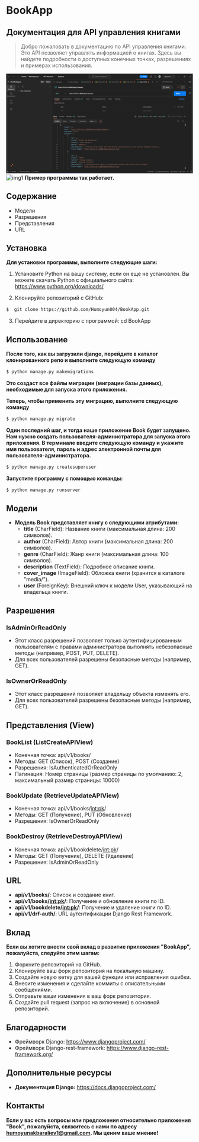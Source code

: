 # BookApp

## Документация для API управления книгами

> Добро пожаловать в документацию по API управления книгами. Это API позволяет управлять информацией о книгах. Здесь вы найдете подробности о доступных конечных точках, разрешениях и примерах использования.

![img1](img/img1.png)
![img1](img/img2.png)
**Пример программы так работает.**

## Содержание
- Модели
- Разрешения
- Представления
- URL

## Установка

**Для установки программы, выполните следующие шаги:**

1. Установите Python на вашу систему, если он еще не установлен. Вы можете скачать Python с официального сайта: https://www.python.org/downloads/

2. Клонируйте репозиторий с GitHub:
 ```bash
$  git clone https://github.com/Humoyun004/BookApp.git
```

3. Перейдите в директорию с программой:
cd BookApp 

## Использование
**После того, как вы загрузили django, перейдите в каталог клонированного репо и выполните следующую команду**
```bash
$ python manage.py makemigrations
```

**Это создаст все файлы миграции (миграции базы данных), необходимые для запуска этого приложения.**

**Теперь, чтобы применить эту миграцию, выполните следующую команду**
```bash
$ python manage.py migrate
```
**Один последний шаг, и тогда наше приложение Book будет запущено. Нам нужно создать пользователя-администратора для запуска этого приложения. В терминале введите следующую команду и укажите имя пользователя, пароль и адрес электронной почты для пользователя-администратора.**
```bash
$ python manage.py createsuperuser
```
 **Запустите программу с помощью команды:**
```bash
$ python manage.py runserver
```
## Модели
- **Модель Book представляет книгу с следующими атрибутами:**
    - **title** (CharField): Название книги (максимальная длина: 200 символов).
    - **author** (CharField): Автор книги (максимальная длина: 200 символов).
    - **genre** (CharField): Жанр книги (максимальная длина: 100 символов).
    - **description** (TextField): Подробное описание книги.
    - **cover_image** (ImageField): Обложка книги (хранится в каталоге "media/").
    - **user** (ForeignKey): Внешний ключ к модели User, указывающий на владельца книги.

## Разрешения

### IsAdminOrReadOnly
- Этот класс разрешений позволяет только аутентифицированным пользователям с правами администратора выполнять небезопасные методы (например, POST, PUT, DELETE).
- Для всех пользователей разрешены безопасные методы (например, GET).

### IsOwnerOrReadOnly
- Этот класс разрешений позволяет владельцу объекта изменять его.
- Для всех пользователей разрешены безопасные методы (например, GET).

## Представления (View)

### BookList (ListCreateAPIView)
- Конечная точка: api/v1/books/
- Методы: GET (Список), POST (Создание)
- Разрешения: IsAuthenticatedOrReadOnly
- Пагинация: Номер страницы (размер страницы по умолчанию: 2, максимальный размер страницы: 10000)

### BookUpdate (RetrieveUpdateAPIView)
- Конечная точка: api/v1/books/<int:pk>/
- Методы: GET (Получение), PUT (Обновление)
- Разрешения: IsOwnerOrReadOnly

### BookDestroy (RetrieveDestroyAPIView)
- Конечная точка: api/v1/bookdelete/<int:pk>/
- Методы: GET (Получение), DELETE (Удаление)
- Разрешения: IsAdminOrReadOnly

## URL
- **api/v1/books/**: Список и создание книг.
- **api/v1/books/<int:pk>/**: Получение и обновление книги по ID.
- **api/v1/bookdelete/<int:pk>/**: Получение и удаление книги по ID.
- **api/v1/drf-auth/**: URL аутентификации Django Rest Framework.

## Вклад
**Если вы хотите внести свой вклад в развитие приложения "BookApp", пожалуйста, следуйте этим шагам:**

1. Форкните репозиторий на GitHub.
2. Клонируйте ваш форк репозитория на локальную машину.
3. Создайте новую ветку для вашей функции или исправления ошибки.
4. Внесите изменения и сделайте коммиты с описательными сообщениями.
5. Отправьте ваши изменения в ваш форк репозитория.
6. Создайте pull request (запрос на включение) в основной репозиторий.

## Благодарности
- Фреймворк Django: https://www.djangoproject.com/
- Фреймворк Django-rest-framework: https://www.django-rest-framework.org/

## Дополнительные ресурсы
- **Документация Django:** https://docs.djangoproject.com/

## Контакты
**Если у вас есть вопросы или предложения относительно приложения "Book", пожалуйста, свяжитесь с нами по адресу humoyunakbaraliev1@gmail.com. Мы ценим ваше мнение!**



